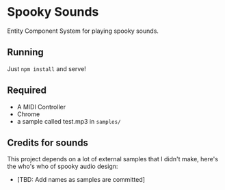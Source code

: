 # Spooky Sounds

Entity Component System for playing spooky sounds.


## Running

Just `npm install` and serve!

## Required

* A MIDI Controller
* Chrome
* a sample called test.mp3 in `samples/`

## Credits for sounds

This project depends on a lot of external samples that I didn't make,
here's the who's who of spooky audio design:

* [TBD: Add names as samples are committed]
